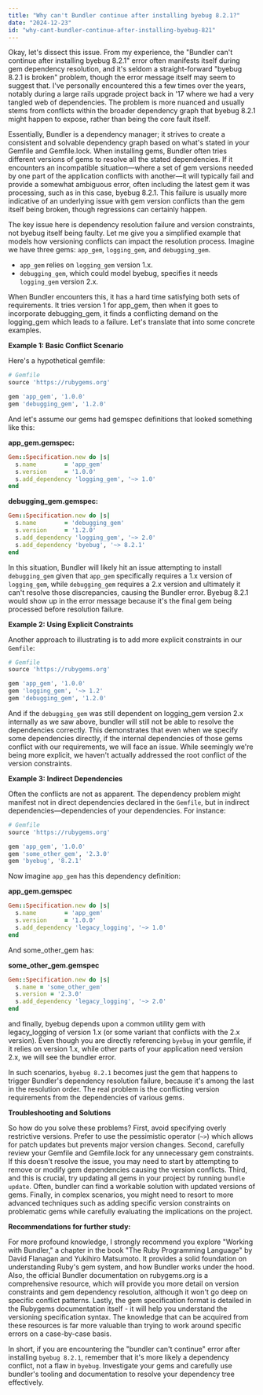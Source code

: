 ```yaml
---
title: "Why can't Bundler continue after installing byebug 8.2.1?"
date: "2024-12-23"
id: "why-cant-bundler-continue-after-installing-byebug-821"
---
```


Okay, let's dissect this issue. From my experience, the "Bundler can't continue after installing byebug 8.2.1" error often manifests itself during gem dependency resolution, and it's seldom a straight-forward "byebug 8.2.1 is broken" problem, though the error message itself may seem to suggest that. I've personally encountered this a few times over the years, notably during a large rails upgrade project back in '17 where we had a very tangled web of dependencies. The problem is more nuanced and usually stems from conflicts within the broader dependency graph that byebug 8.2.1 might happen to expose, rather than being the core fault itself.

Essentially, Bundler is a dependency manager; it strives to create a consistent and solvable dependency graph based on what's stated in your Gemfile and Gemfile.lock. When installing gems, Bundler often tries different versions of gems to resolve all the stated dependencies. If it encounters an incompatible situation—where a set of gem versions needed by one part of the application conflicts with another—it will typically fail and provide a somewhat ambiguous error, often including the latest gem it was processing, such as in this case, byebug 8.2.1. This failure is usually more indicative of an underlying issue with gem version conflicts than the gem itself being broken, though regressions can certainly happen.

The key issue here is dependency resolution failure and version constraints, not byebug itself being faulty. Let me give you a simplified example that models how versioning conflicts can impact the resolution process. Imagine we have three gems: `app_gem`, `logging_gem`, and `debugging_gem`.

*   `app_gem` relies on `logging_gem` version 1.x.
*   `debugging_gem`, which could model byebug, specifies it needs `logging_gem` version 2.x.

When Bundler encounters this, it has a hard time satisfying both sets of requirements. It tries version 1 for app_gem, then when it goes to incorporate debugging_gem, it finds a conflicting demand on the logging_gem which leads to a failure. Let's translate that into some concrete examples.

**Example 1: Basic Conflict Scenario**

Here's a hypothetical gemfile:

```ruby
# Gemfile
source 'https://rubygems.org'

gem 'app_gem', '1.0.0'
gem 'debugging_gem', '1.2.0'

```

And let's assume our gems had gemspec definitions that looked something like this:

**app_gem.gemspec:**

```ruby
Gem::Specification.new do |s|
  s.name        = 'app_gem'
  s.version     = '1.0.0'
  s.add_dependency 'logging_gem', '~> 1.0'
end
```

**debugging_gem.gemspec:**

```ruby
Gem::Specification.new do |s|
  s.name        = 'debugging_gem'
  s.version     = '1.2.0'
  s.add_dependency 'logging_gem', '~> 2.0'
  s.add_dependency 'byebug', '~> 8.2.1'
end
```

In this situation, Bundler will likely hit an issue attempting to install `debugging_gem` given that `app_gem` specifically requires a 1.x version of `logging_gem`, while `debugging_gem` requires a 2.x version and ultimately it can't resolve those discrepancies, causing the Bundler error. Byebug 8.2.1 would show up in the error message because it's the final gem being processed before resolution failure.

**Example 2: Using Explicit Constraints**

Another approach to illustrating is to add more explicit constraints in our `Gemfile`:

```ruby
# Gemfile
source 'https://rubygems.org'

gem 'app_gem', '1.0.0'
gem 'logging_gem', '~> 1.2'
gem 'debugging_gem', '1.2.0'
```

And if the `debugging_gem` was still dependent on logging_gem version 2.x internally as we saw above, bundler will still not be able to resolve the dependencies correctly. This demonstrates that even when we specify some dependencies directly, if the internal dependencies of those gems conflict with our requirements, we will face an issue. While seemingly we're being more explicit, we haven't actually addressed the root conflict of the version constraints.

**Example 3: Indirect Dependencies**

Often the conflicts are not as apparent. The dependency problem might manifest not in direct dependencies declared in the `Gemfile`, but in indirect dependencies—dependencies of your dependencies. For instance:

```ruby
# Gemfile
source 'https://rubygems.org'

gem 'app_gem', '1.0.0'
gem 'some_other_gem', '2.3.0'
gem 'byebug', '8.2.1'
```

Now imagine `app_gem` has this dependency definition:

**app_gem.gemspec**
```ruby
Gem::Specification.new do |s|
  s.name        = 'app_gem'
  s.version     = '1.0.0'
  s.add_dependency 'legacy_logging', '~> 1.0'
end
```

And some_other_gem has:

**some_other_gem.gemspec**
```ruby
Gem::Specification.new do |s|
  s.name = 'some_other_gem'
  s.version = '2.3.0'
  s.add_dependency 'legacy_logging', '~> 2.0'
end
```
and finally, byebug depends upon a common utility gem with legacy_logging of version 1.x (or some variant that conflicts with the 2.x version). Even though you are directly referencing `byebug` in your gemfile, if it relies on version 1.x, while other parts of your application need version 2.x, we will see the bundler error.

In such scenarios, `byebug 8.2.1` becomes just the gem that happens to trigger Bundler's dependency resolution failure, because it's among the last in the resolution order. The real problem is the conflicting version requirements from the dependencies of various gems.

**Troubleshooting and Solutions**

So how do you solve these problems? First, avoid specifying overly restrictive versions. Prefer to use the pessimistic operator (`~>`) which allows for patch updates but prevents major version changes. Second, carefully review your Gemfile and Gemfile.lock for any unnecessary gem constraints. If this doesn't resolve the issue, you may need to start by attempting to remove or modify gem dependencies causing the version conflicts. Third, and this is crucial, try updating all gems in your project by running `bundle update`. Often, bundler can find a workable solution with updated versions of gems. Finally, in complex scenarios, you might need to resort to more advanced techniques such as adding specific version constraints on problematic gems while carefully evaluating the implications on the project.

**Recommendations for further study:**

For more profound knowledge, I strongly recommend you explore "Working with Bundler," a chapter in the book "The Ruby Programming Language" by David Flanagan and Yukihiro Matsumoto. It provides a solid foundation on understanding Ruby's gem system, and how Bundler works under the hood. Also, the official Bundler documentation on rubygems.org is a comprehensive resource, which will provide you more detail on version constraints and gem dependency resolution, although it won't go deep on specific conflict patterns. Lastly, the gem specification format is detailed in the Rubygems documentation itself - it will help you understand the versioning specification syntax. The knowledge that can be acquired from these resources is far more valuable than trying to work around specific errors on a case-by-case basis.

In short, if you are encountering the "bundler can't continue" error after installing `byebug 8.2.1`, remember that it's more likely a dependency conflict, not a flaw in `byebug`. Investigate your gems and carefully use bundler's tooling and documentation to resolve your dependency tree effectively.
